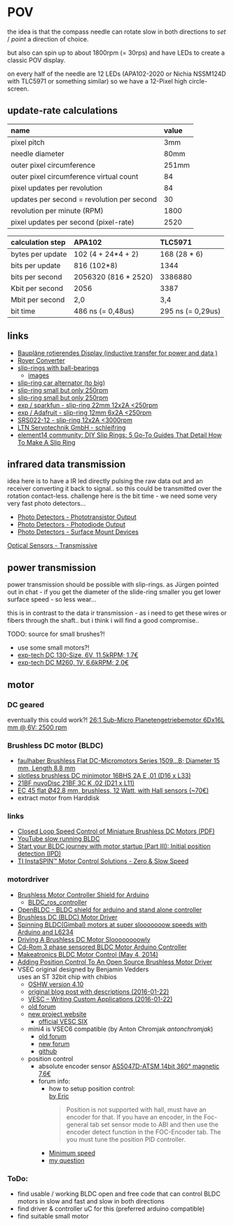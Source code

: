 <!--lint disable list-item-indent-->
<!--lint disable list-item-bullet-indent-->
# POV

the idea is that the compass needle can rotate slow in both directions to *set* / *point* a direction of choice.

but also can spin up to about 1800rpm (= 30rps) and have LEDs to create a classic POV display.

on every half of the needle are 12 LEDs (APA102-2020 or Nichia NSSM124D with TLC5971 or something similar)
so we have a 12-Pixel high circle-screen.

## update-rate calculations

| name                                       | value   |
| :----------------------------------------- | :------ |
| pixel pitch                                | 3mm     |
| needle diameter                            | 80mm    |
| outer pixel circumference                  | 251mm   |
| outer pixel circumference virtual count    | 84      |
| pixel updates per revolution               | 84      |
| updates per second = revolution per second | 30      |
| revolution per minute (RPM)                | 1800    |
| pixel updates per second  (pixel-rate)     | 2520    |

| calculation step   | APA102                | TLC5971           |
| :----------------- | :-------------------- | :---------------- |
| bytes per update   | 102 (4 + 24*4 + 2)    | 168 (28 * 6)      |
| bits per update    | 816 (102*8)           | 1344              |
| bits per second    | 2056320 (816 * 2520)  | 3386880           |
| Kbit per second    | 2056                  | 3387              |
| Mbit per second    | 2,0                   | 3,4               |
| bit time           | 486 ns (= 0,48us)     | 295 ns (= 0,29us) |



## links
- [Baupläne rotierendes Display (inductive transfer for power and data )](https://www.mikrocontroller.net/topic/80808#675198)
- [Royer Converter](https://www.mikrocontroller.net/articles/Royer_Converter)
- [slip-rings with ball-bearings](http://web.archive.org/web/20101005013331/http://maybevideodoes.de/howto/slipring.html)
    - [images](http://web.archive.org/web/20101010045648/http://www.maybevideodoes.de:80/howto/newSlipring/index.html)
- [slip-ring car alternator (to big)](https://www.lima-shop.de/en/product_info.php/info/p297_Slip-ring-univ--d-14-90mm-for-Valeo-Alternator.html)
- [slip-ring small but only 250rpm](http://www.slipring.com/miniature-slip-rings.html)
- [slip-ring small but only 250rpm](http://www.slipring.com/miniature-slip-rings.html)
- [exp / sparkfun - slip-ring 22mm 12x2A <250rpm](https://www.exp-tech.de/motoren/schleifring/8494/slip-ring-12-wire-2a)
- [exp / Adafruit - slip-ring 12mm 6x2A <250rpm](https://www.exp-tech.de/module/sonstige/5583/miniature-slip-ring-12mm-diameter-6-wires-max-240v-at-2a)
- [SRS022-12 - slip-ring 12x2A <3000rpm](http://slipring.com.cn/product_detaile.php?id=116)
- [LTN Servotechnik GmbH - schleifring](https://www.ltn-servotechnik.com/de/produkte/schleifringe/signaluebertragung/)
- [element14 community: DIY Slip Rings: 5 Go-To Guides That Detail How To Make A Slip Ring](https://www.element14.com/community/groups/power-management/blog/2016/09/12/diy-slip-rings-5-go-to-guides-that-detail-how-to-make-a-slip-ring)

## infrared data transmission
idea here is to have a IR led directly pulsing the raw data out and an receiver converting it back to signal..
so this could be transmitted over the rotation contact-less.
challenge here is the bit time - we need some very very fast photo detectors...

- [Photo Detectors - Phototransistor Output](https://www.vishay.com/photo-detectors/phototrans-out/)
- [Photo Detectors - Photodiode Output](https://www.vishay.com/photo-detectors/photodie-out/)
- [Photo Detectors - Surface Mount Devices](https://www.vishay.com/photo-detectors/surface-mount-devices/)

[Optical Sensors - Transmissive](https://www.vishay.com/optical-sensors/transmissive-sensors/)

## power transmission
power transmission should be possible with slip-rings.
as Jürgen pointed out in chat - if you get the diameter of the slide-ring smaller you get lower surface speed -
so less wear...

this is in contrast to the data ir transmission - as i need to get these wires or fibers through the shaft..
but i think i will find a good compromise..

TODO: source for small brushes?!
- use some small motors?!
- [exp-tech DC 130-Size, 6V, 11.5kRPM; 1,7€](https://www.exp-tech.de/motoren/dc-motoren/4858/dc-buerstenmotor-130-size-6v-11.5krpm-800ma-stall?c=1199)
- [exp-tech DC M260, 1V, 6.6kRPM; 2,0€](https://www.exp-tech.de/motoren/dc-motoren/5204/hobby-motor-gear?c=1199)

## motor

### DC geared
eventually this could work?! [26:1 Sub-Micro Planetengetriebemotor 6Dx16L mm @ 6V: 2500 rpm](https://www.exp-tech.de/motoren/dc-getriebemotoren/7078/26-1-sub-micro-planetengetriebemotor-6dx16l-mm?c=1198)


### Brushless DC motor (BLDC)
- [faulhaber Brushless Flat DC-Micromotors Series 1509...B; Diameter 15 mm, Length 8.8 mm](https://www.faulhaber.com/en/products/series/1509b/)
- [slotless brushless DC minimotor 16BHS 2A E .01 (D16 x L33)](http://www.portescap.de/Produkte/b%C3%BCrstenloser-DC-Motor/16bhs-2-wire-Nutenloser-b%C3%BCrstenloser-DC-Minimotor)
- [21BF nuvoDisc 21BF 3C K .02 (D21 x L11)](http://www.portescap.de/Produkte/B%C3%BCrstenlose%20DC-Motoren-DC-Motor/21BFnuvoDisc)
- [EC 45 flat Ø42.8 mm, brushless, 12 Watt, with Hall sensors (~70€)](https://www.maxonmotor.com/maxon/view/product/motor/ecmotor/ecflat/ecflat45/200188)
- extract motor from Harddisk

### links
- [Closed Loop Speed Control of Miniature Brushless DC Motors (PDF)](http://www.joace.org/uploadfile/2014/1008/20141008114946575.pdf)
- [YouTube slow running BLDC](https://www.youtube.com/watch?v=hLeS3XZbM8A&lc=Ugiec3EFy34h4ngCoAEC)
- [Start your BLDC journey with motor startup (Part III): Initial position detection (IPD)](https://e2e.ti.com/blogs_/b/motordrivecontrol/archive/2015/02/19/start-your-bldc-journey-with-motor-startup-part-iii-initial-position-detection-ipd)
- [TI InstaSPIN™ Motor Control Solutions - Zero & Slow Speed](http://www.ti.com/ww/en/mcu/instaspin/instaspin-zero-and-slow-speed.shtml)

### motordriver
- [Brushless Motor Controller Shield for Arduino](https://hackaday.com/2014/10/08/brushless-motor-controller-shield-for-arduino/)
    - [BLDC_ros_controller](https://github.com/Neuromancer2701/BLDC_ros_controller)
- [OpenBLDC - BLDC shield for arduino and stand alone controller](https://hackaday.io/project/1490-openbldc)
- [Brushless DC (BLDC) Motor Driver](https://www.tindie.com/products/manton/brushless-dc-bldc-motor-driver/)
- [Spinning BLDC(Gimbal) motors at super slooooooow speeds with Arduino and L6234](http://www.berryjam.eu/2015/04/driving-bldc-gimbals-at-super-slow-speeds-with-arduino/)
- [Driving A Brushless DC Motor Sloooooooowly](https://hackaday.com/2015/04/20/driving-a-brushless-dc-motor-sloooooooowly/)
- [Cd-Rom 3 phase sensored BLDC Motor Arduino Controller](https://elecnote.blogspot.de/2014/11/cd-rom-3-phase-sensored-bldc-motor.html)
- [Makeatronics BLDC Motor Control (May 4, 2014)](https://makeatronics.blogspot.de/2014/05/bldc-motor-control.html)
- [Adding Position Control To An Open Source Brushless Motor Driver](https://hackaday.com/2016/02/04/adding-position-control-to-an-open-source-brushless-motor-driver/)
- VSEC
    original designed by Benjamin Vedders  
    uses an ST 32bit chip with chibios
    - [OSHW version 4.10](https://github.com/vedderb/bldc-hardware)
    - [original blog post with descriptions (2016-01-22)](http://vedder.se/2015/01/vesc-open-source-esc/)
    - [VESC – Writing Custom Applications (2016-01-22)](http://vedder.se/2015/08/vesc-writing-custom-applications/)
    - [old forum](http://vedder.se/forums/index.php)
    - [new project website](https://vesc-project.com/)
        - [official VESC SIX](https://vesc-project.com/sites/default/files/Benjamin%20Posts/VESC_6.pdf)
    - mini4  is VSEC6 compatible (by Anton Chromjak *antonchromjak*)
        - [old forum](http://vedder.se/forums/viewtopic.php?f=9&t=1513&start=40)
        - [new forum](https://vesc-project.com/node/246)
        - [github](https://github.com/antonchromjak/MINI4)
    - position control
        - absolute encoder sensor
            [AS5047D-ATSM 14bit 360° magnetic 7,6€](https://www.mouser.de/ProductDetail/ams/AS5047D-ATSM?qs=sGAEpiMZZMu5vlrqIFXt5Ue7EW8vOwUDtxpQ9na6EV0PpB5Gp9ffFw%3d%3d)
        - forum info:
            - how to setup position control:  
                [by Eric](https://vesc-project.com/comment/680#comment-680)
                > Position is not supported with hall, must have an encoder for that.
                >  If you have an encoder, in the Foc-general tab set sensor mode to ABI
                >  and then use the encoder detect function in the FOC-Encoder tab.
                >  The you must tune the position PID controller.
            - [Minimum speed](https://vesc-project.com/node/212)
            - [my question](https://vesc-project.com/node/321)






### ToDo:
- find usable / working BLDC open and free code that can control BLDC motors
in slow and fast and slow in both directions
- find driver & controller uC for this (preferred arduino compatible)
- find suitable small motor
